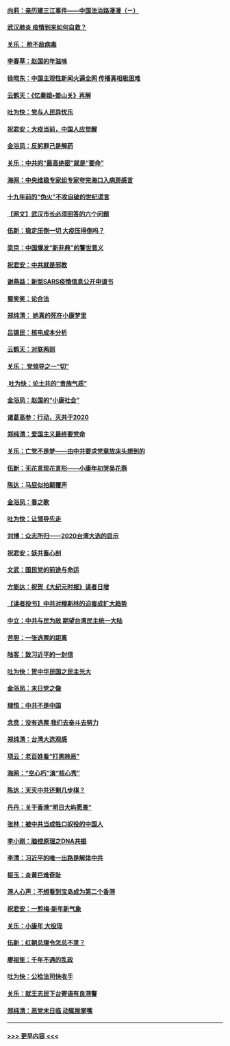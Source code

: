 #### [向莉：亲历建三江事件——中国法治路漫漫（ㄧ）](../pages/nsc993/n11827190.md?t=01290711) 
#### [武汉肺炎 疫情到来如何自救？](../pages/nsc993/n11827632.md?t=01290711) 
#### [关乐： 枪不敌病毒](../pages/nsc993/n11826746.md?t=01290711) 
#### [李春草：赵国的年滋味](../pages/nsc993/n11826321.md?t=01290711) 
#### [徐晓东：中国主观性新闻火遍全网 传播真相极困难](../pages/nsc993/n11826508.md?t=01290711) 
#### [云鹤天：《忆秦娥▪娄山关》再解](../pages/nsc993/n11824682.md?t=01290711) 
#### [吐为快：党与人民异忧乐](../pages/nsc993/n11824660.md?t=01290711) 
#### [祝君安：大疫当前，中国人应觉醒](../pages/nsc993/n11821946.md?t=01290711) 
#### [金浴凤：反躬罪己是解药](../pages/nsc993/n11820280.md?t=01290711) 
#### [关乐：中共的“最高绝密”就是“要命”](../pages/nsc993/n11816946.md?t=01290711) 
#### [海网：中央维稳专家组专家夸完海口入病房感言](../pages/nsc993/n11815138.md?t=01290711) 
#### [十九年前的“伪火”不攻自破的世纪谎言](../pages/nsc993/n11813238.md?t=01290711) 
#### [【网文】武汉市长必须回答的六个问题](../pages/nsc993/n11813848.md?t=01290711) 
#### [伍新：稳定压倒一切 大疫压得倒吗？](../pages/nsc993/n11812634.md?t=01290711) 
#### [梁京：中国爆发“新非典”的警世意义](../pages/nsc993/n11812554.md?t=01290711) 
#### [祝君安：中共就是邪教](../pages/nsc993/n11812431.md?t=01290711) 
#### [谢燕益：新型SARS疫情信息公开申请书](../pages/nsc993/n11808840.md?t=01290711) 
#### [蜀笑笑：论合法](../pages/nsc993/n11808064.md?t=01290711) 
#### [郑纯清： 她真的死在小康梦里](../pages/nsc993/n11806623.md?t=01290711) 
#### [吕锡民：核电成本分析](../pages/nsc993/n11806284.md?t=01290711) 
#### [云鹤天：对联两则](../pages/nsc993/n11805957.md?t=01290711) 
#### [关乐： 党领导之一“切”](../pages/nsc993/n11804505.md?t=01290711) 
#### [ 吐为快：论土共的“贵族气质”](../pages/nsc993/n11804490.md?t=01290711) 
#### [金浴凤：赵国的“小康社会”](../pages/nsc993/n11804452.md?t=01290711) 
#### [诸葛高参：行动，灭共于2020](../pages/nsc993/n11804120.md?t=01290711) 
#### [郑纯清：爱国主义最终要党命](../pages/nsc993/n11802197.md?t=01290711) 
#### [关乐：亡党不是梦——由中共要求党章放床头想到的](../pages/nsc993/n11802156.md?t=01290711) 
#### [伍新：无花言现花言形——小康年初哭吴花燕](../pages/nsc993/n11800044.md?t=01290711) 
#### [陈达：马屁似拍颠覆声](../pages/nsc993/n11800010.md?t=01290711) 
#### [金浴凤：春之歌](../pages/nsc993/n11797687.md?t=01290711) 
#### [吐为快：让领导先走](../pages/nsc993/n11797512.md?t=01290711) 
#### [刘博：众志所归——2020台湾大选的启示](../pages/nsc993/n11796878.md?t=01290711) 
#### [祝君安：妖共畜心剖](../pages/nsc993/n11794273.md?t=01290711) 
#### [文武：国民党的前途与命运](../pages/nsc993/n11794198.md?t=01290711) 
#### [方能达：祝贺《大纪元时报》读者日增](../pages/nsc993/n11793807.md?t=01290711) 
#### [【读者投书】中共对穆斯林的迫害成扩大趋势](../pages/nsc993/n11791371.md?t=01290711) 
#### [中立：中共与民为敌 期望台湾民主统一大陆](../pages/nsc993/n11790392.md?t=01290711) 
#### [苦胆：一张选票的距离](../pages/nsc993/n11788914.md?t=01290711) 
#### [陆客：致习近平的一封信](../pages/nsc993/n11788867.md?t=01290711) 
#### [吐为快：贺中华民国之民主光大](../pages/nsc993/n11788618.md?t=01290711) 
#### [金浴凤：末日党之像](../pages/nsc993/n11787475.md?t=01290711) 
#### [理悟：中共不是中国](../pages/nsc993/n11787463.md?t=01290711) 
#### [念贲：没有选票  我们去奋斗去努力](../pages/nsc993/n11787398.md?t=01290711) 
#### [郑纯清：台湾大选观感](../pages/nsc993/n11786210.md?t=01290711) 
#### [项云：老百姓看“打黑除恶”](../pages/nsc993/n11785398.md?t=01290711) 
#### [海网：“空心朽”演“核心秀”](../pages/nsc993/n11783874.md?t=01290711) 
#### [陈达：天灭中共还剩几步棋？](../pages/nsc993/n11783719.md?t=01290711) 
#### [丹丹：关于香港“明日大屿愿景”](../pages/nsc993/n11783273.md?t=01290711) 
#### [张林：被中共当成牲口奴役的中国人](../pages/nsc993/n11782397.md?t=01290711) 
#### [李小刚：脑控原理之DNA共振](../pages/nsc993/n11780962.md?t=01290711) 
#### [李清：习近平的唯一出路是解体中共](../pages/nsc993/n11780866.md?t=01290711) 
#### [振玉：炎黄巨难奇耻](../pages/nsc993/n11779632.md?t=01290711) 
#### [港人心声：不想看到宝岛成为第二个香港](../pages/nsc993/n11778817.md?t=01290711) 
#### [祝君安：一剪梅‧新年新气象](../pages/nsc993/n11776340.md?t=01290711) 
#### [关乐：小康年 大役现](../pages/nsc993/n11774213.md?t=01290711) 
#### [伍新：红朝总理令怎总不灵？](../pages/nsc993/n11770813.md?t=01290711) 
#### [廖祖笙：千年不遇的乱政](../pages/nsc993/n11770373.md?t=01290711) 
#### [吐为快：公检法司快收手](../pages/nsc993/n11770359.md?t=01290711) 
#### [关乐：就王志民下台寄语有良港警](../pages/nsc993/n11769903.md?t=01290711) 
#### [郑纯清：恶党末日临 动辄挨掌嘴](../pages/nsc993/n11769356.md?t=01290711) 

----
#### [ >>> 更早内容 <<< ](../indexes/nsc993-earlier.md)
